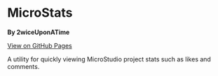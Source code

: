 # MicroStats
**By 2wiceUponATime**

[View on GitHub Pages](https://2wiceuponatime.github.io/microstats/)

A utility for quickly viewing MicroStudio project stats such as likes and comments.
